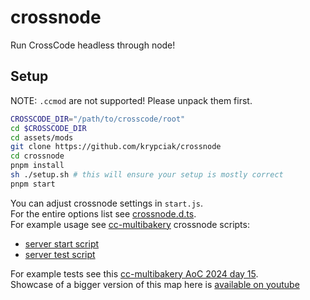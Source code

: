 # crossnode

Run CrossCode headless through node!  

## Setup

NOTE: `.ccmod` are not supported! Please unpack them first.  

```bash
CROSSCODE_DIR="/path/to/crosscode/root"
cd $CROSSCODE_DIR
cd assets/mods
git clone https://github.com/krypciak/crossnode
cd crossnode
pnpm install
sh ./setup.sh # this will ensure your setup is mostly correct
pnpm start
```
You can adjust crossnode settings in `start.js`.  
For the entire options list see [crossnode.d.ts](./crossnode.d.ts).  
For example usage see [cc-multibakery](https://github.com/krypciak/cc-multibakery) crossnode scripts:  
- [server start script](https://github.com/krypciak/cc-multibakery/blob/main/scripts/server.js)
- [server test script](https://github.com/krypciak/cc-multibakery/blob/main/scripts/test.js)

For example tests see this [cc-multibakery AoC 2024 day 15](https://github.com/krypciak/cc-multibakery/blob/main/src/server/test/aoc2024d15.ts#L291).  
Showcase of a bigger version of this map here is [available on youtube](youtube.com/watch?v=-6oM-lSYbJY)  
